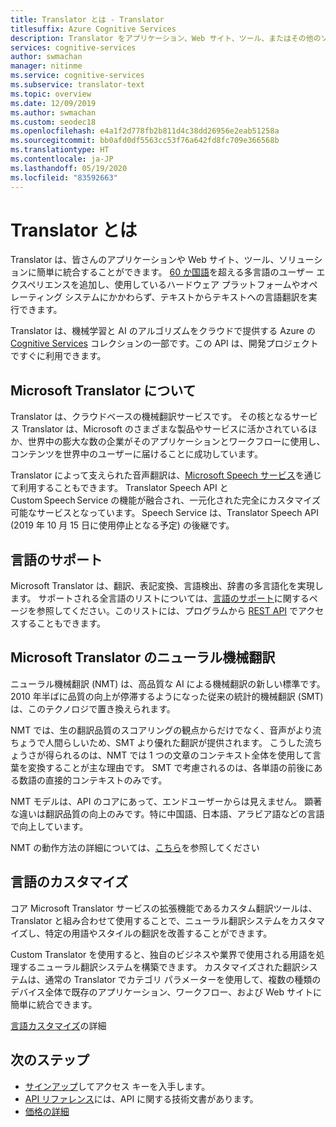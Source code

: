 ```yaml
---
title: Translator とは - Translator
titlesuffix: Azure Cognitive Services
description: Translator をアプリケーション、Web サイト、ツール、またはその他のソリューションに統合して、多言語ユーザー エクスペリエンスを提供できます。
services: cognitive-services
author: swmachan
manager: nitinme
ms.service: cognitive-services
ms.subservice: translator-text
ms.topic: overview
ms.date: 12/09/2019
ms.author: swmachan
ms.custom: seodec18
ms.openlocfilehash: e4a1f2d778fb2b811d4c38dd26956e2eab51258a
ms.sourcegitcommit: bb0afd0df5563cc53f76a642fd8fc709e366568b
ms.translationtype: HT
ms.contentlocale: ja-JP
ms.lasthandoff: 05/19/2020
ms.locfileid: "83592663"
---
```

# <a name="what-is-the-translator"></a>Translator とは

Translator は、皆さんのアプリケーションや Web サイト、ツール、ソリューションに簡単に統合することができます。 [60 か国語](languages.md)を超える多言語のユーザー エクスペリエンスを追加し、使用しているハードウェア プラットフォームやオペレーティング システムにかかわらず、テキストからテキストへの言語翻訳を実行できます。

Translator は、機械学習と AI のアルゴリズムをクラウドで提供する Azure の [Cognitive Services](https://docs.microsoft.com/azure/?pivot=products&panel=ai) コレクションの一部です。この API は、開発プロジェクトですぐに利用できます。

## <a name="about-microsoft-translator"></a>Microsoft Translator について

Translator は、クラウドベースの機械翻訳サービスです。 その核となるサービス Translator は、Microsoft のさまざまな製品やサービスに活かされているほか、世界中の膨大な数の企業がそのアプリケーションとワークフローに使用し、コンテンツを世界中のユーザーに届けることに成功しています。

Translator によって支えられた音声翻訳は、[Microsoft Speech サービス](https://docs.microsoft.com/azure/cognitive-services/speech-service/)を通じて利用することもできます。 Translator Speech API と Custom Speech Service の機能が融合され、一元化された完全にカスタマイズ可能なサービスとなっています。 Speech Service は、Translator Speech API (2019 年 10 月 15 日に使用停止となる予定) の後継です。

## <a name="language-support"></a>言語のサポート

Microsoft Translator は、翻訳、表記変換、言語検出、辞書の多言語化を実現します。 サポートされる全言語のリストについては、[言語のサポート](language-support.md)に関するページを参照してください。このリストには、プログラムから [REST API](https://docs.microsoft.com/azure/cognitive-services/translator/reference/v3-0-languages) でアクセスすることもできます。  

## <a name="microsoft-translator-neural-machine-translation"></a>Microsoft Translator のニューラル機械翻訳

ニューラル機械翻訳 (NMT) は、高品質な AI による機械翻訳の新しい標準です。 2010 年半ばに品質の向上が停滞するようになった従来の統計的機械翻訳 (SMT) は、このテクノロジで置き換えられます。

NMT では、生の翻訳品質のスコアリングの観点からだけでなく、音声がより流ちょうで人間らしいため、SMT より優れた翻訳が提供されます。 こうした流ちょうさが得られるのは、NMT では 1 つの文章のコンテキスト全体を使用して言葉を変換することが主な理由です。 SMT で考慮されるのは、各単語の前後にある数語の直接的コンテキストのみです。

NMT モデルは、API のコアにあって、エンドユーザーからは見えません。 顕著な違いは翻訳品質の向上のみです。特に中国語、日本語、アラビア語などの言語で向上しています。

NMT の動作方法の詳細については、[こちら](https://www.microsoft.com/en-us/translator/mt.aspx#nnt)を参照してください

## <a name="language-customization"></a>言語のカスタマイズ

コア Microsoft Translator サービスの拡張機能であるカスタム翻訳ツールは、Translator と組み合わせて使用することで、ニューラル翻訳システムをカスタマイズし、特定の用語やスタイルの翻訳を改善することができます。

Custom Translator を使用すると、独自のビジネスや業界で使用される用語を処理するニューラル翻訳システムを構築できます。 カスタマイズされた翻訳システムは、通常の Translator でカテゴリ パラメーターを使用して、複数の種類のデバイス全体で既存のアプリケーション、ワークフロー、および Web サイトに簡単に統合できます。

[言語カスタマイズ](customization.md)の詳細

## <a name="next-steps"></a>次のステップ

- [サインアップ](translator-text-how-to-signup.md)してアクセス キーを入手します。
- [API リファレンス](https://docs.microsoft.com/azure/cognitive-services/Translator/reference/v3-0-reference)には、API に関する技術文書があります。
- [価格の詳細](https://azure.microsoft.com/pricing/details/cognitive-services/translator-text-api/)
